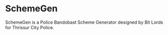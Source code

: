 # SchemeGen

SchemeGen is a Police Bandobast Scheme Generator designed by Bit Lords for Thrissur City Police.